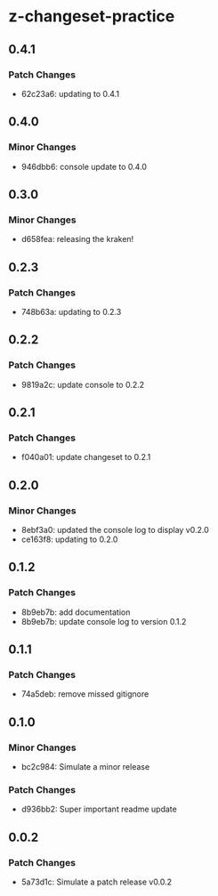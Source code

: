 # z-changeset-practice

## 0.4.1

### Patch Changes

- 62c23a6: updating to 0.4.1

## 0.4.0

### Minor Changes

- 946dbb6: console update to 0.4.0

## 0.3.0

### Minor Changes

- d658fea: releasing the kraken!

## 0.2.3

### Patch Changes

- 748b63a: updating to 0.2.3

## 0.2.2

### Patch Changes

- 9819a2c: update console to 0.2.2

## 0.2.1

### Patch Changes

- f040a01: update changeset to 0.2.1

## 0.2.0

### Minor Changes

- 8ebf3a0: updated the console log to display v0.2.0
- ce163f8: updating to 0.2.0

## 0.1.2

### Patch Changes

- 8b9eb7b: add documentation
- 8b9eb7b: update console log to version 0.1.2

## 0.1.1

### Patch Changes

- 74a5deb: remove missed gitignore

## 0.1.0

### Minor Changes

- bc2c984: Simulate a minor release

### Patch Changes

- d936bb2: Super important readme update

## 0.0.2

### Patch Changes

- 5a73d1c: Simulate a patch release v0.0.2
